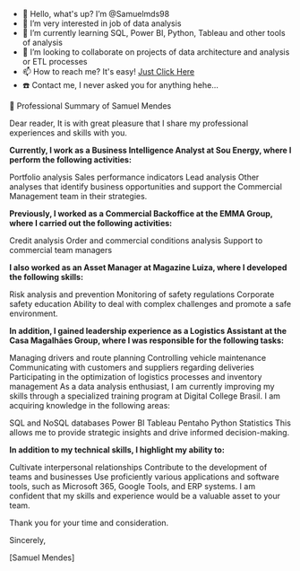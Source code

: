 - 👋 Hello, what's up? I’m @Samuelmds98
- 👀 I’m very interested in job of data analysis 
- 🌱 I’m currently learning SQL, Power BI, Python, Tableau and other tools of analysis
- 💞️ I’m looking to collaborate on projects of data architecture and analysis or ETL processes
- 📫 How to reach me? It's easy! [Just Click Here](https://linktr.ee/samuelms98)
- :phone: Contact me, I never asked you for anything hehe...


:newspaper: Professional Summary of Samuel Mendes

Dear reader,
It is with great pleasure that I share my professional experiences and skills with you.

**Currently, I work as a Business Intelligence Analyst at Sou Energy, where I perform the following activities:**

Portfolio analysis
Sales performance indicators
Lead analysis
Other analyses that identify business opportunities and support the Commercial Management team in their strategies.

**Previously, I worked as a Commercial Backoffice at the EMMA Group, where I carried out the following activities:**

Credit analysis
Order and commercial conditions analysis
Support to commercial team managers

**I also worked as an Asset Manager at Magazine Luiza, where I developed the following skills:**

Risk analysis and prevention
Monitoring of safety regulations
Corporate safety education
Ability to deal with complex challenges and promote a safe environment.

**In addition, I gained leadership experience as a Logistics Assistant at the Casa Magalhães Group, where I was responsible for the following tasks:**

Managing drivers and route planning
Controlling vehicle maintenance
Communicating with customers and suppliers regarding deliveries
Participating in the optimization of logistics processes and inventory management
As a data analysis enthusiast, I am currently improving my skills through a specialized training program at Digital College Brasil. I am acquiring knowledge in the following areas:

SQL and NoSQL databases
Power BI
Tableau
Pentaho
Python
Statistics
This allows me to provide strategic insights and drive informed decision-making.

**In addition to my technical skills, I highlight my ability to:**

Cultivate interpersonal relationships
Contribute to the development of teams and businesses
Use proficiently various applications and software tools, such as Microsoft 365, Google Tools, and ERP systems.
I am confident that my skills and experience would be a valuable asset to your team.

Thank you for your time and consideration.

Sincerely,

[Samuel Mendes]
